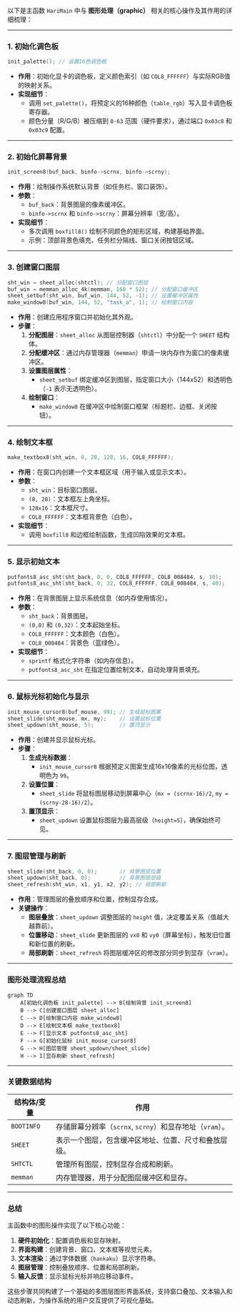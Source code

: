 以下是主函数 `HariMain` 中与 **图形处理（graphic）** 相关的核心操作及其作用的详细梳理：

---

### **1. 初始化调色板**
```c
init_palette(); // 设置16色调色板
```
- **作用**：初始化显卡的调色板，定义颜色索引（如 `COL8_FFFFFF`）与实际RGB值的映射关系。
- **实现细节**：
  - 调用 `set_palette()`，将预定义的16种颜色（`table_rgb`）写入显卡调色板寄存器。
  - 颜色分量（R/G/B）被压缩到 `0-63` 范围（硬件要求），通过端口 `0x03c8` 和 `0x03c9` 配置。

---

### **2. 初始化屏幕背景**
```c
init_screen8(buf_back, binfo->scrnx, binfo->scrny);
```
- **作用**：绘制操作系统默认背景（如任务栏、窗口装饰）。
- **参数**：
  - `buf_back`：背景图层的像素缓冲区。
  - `binfo->scrnx` 和 `binfo->scrny`：屏幕分辨率（宽/高）。
- **实现细节**：
  - 多次调用 `boxfill8()` 绘制不同颜色的矩形区域，构建基础界面。
  - 示例：顶部背景色填充、任务栏分隔线、窗口关闭按钮区域。

---

### **3. 创建窗口图层**
```c
sht_win = sheet_alloc(shtctl); // 分配窗口图层
buf_win = memman_alloc_4k(memman, 160 * 52); // 分配窗口缓冲区
sheet_setbuf(sht_win, buf_win, 144, 52, -1); // 设置缓冲区属性
make_window8(buf_win, 144, 52, "task_a", 1); // 绘制窗口内容
```
- **作用**：创建应用程序窗口并初始化其外观。
- **步骤**：
  1. **分配图层**：`sheet_alloc` 从图层控制器（`shtctl`）中分配一个 `SHEET` 结构体。
  2. **分配缓冲区**：通过内存管理器（`memman`）申请一块内存作为窗口的像素缓冲区。
  3. **设置图层属性**：
     - `sheet_setbuf` 绑定缓冲区到图层，指定窗口大小（144x52）和透明色（`-1` 表示无透明色）。
  4. **绘制窗口**：
     - `make_window8` 在缓冲区中绘制窗口框架（标题栏、边框、关闭按钮）。

---

### **4. 绘制文本框**
```c
make_textbox8(sht_win, 8, 28, 128, 16, COL8_FFFFFF);
```
- **作用**：在窗口内创建一个文本框区域（用于输入或显示文本）。
- **参数**：
  - `sht_win`：目标窗口图层。
  - `(8, 28)`：文本框左上角坐标。
  - `128x16`：文本框尺寸。
  - `COL8_FFFFFF`：文本框背景色（白色）。
- **实现细节**：
  - 调用 `boxfill8` 和边框绘制函数，生成凹陷效果的文本框。

---

### **5. 显示初始文本**
```c
putfonts8_asc_sht(sht_back, 0, 0, COL8_FFFFFF, COL8_008484, s, 10);
putfonts8_asc_sht(sht_back, 0, 32, COL8_FFFFFF, COL8_008484, s, 40);
```
- **作用**：在背景图层上显示系统信息（如内存使用情况）。
- **参数**：
  - `sht_back`：背景图层。
  - `(0,0)` 和 `(0,32)`：文本起始坐标。
  - `COL8_FFFFFF`：文本颜色（白色）。
  - `COL8_008484`：背景色（蓝绿色）。
- **实现细节**：
  - `sprintf` 格式化字符串（如内存信息）。
  - `putfonts8_asc_sht` 在指定位置绘制文本，自动处理背景填充。

---

### **6. 鼠标光标初始化与显示**
```c
init_mouse_cursor8(buf_mouse, 99); // 生成鼠标图案
sheet_slide(sht_mouse, mx, my);    // 设置鼠标位置
sheet_updown(sht_mouse, 5);        // 置顶显示
```
- **作用**：创建并显示鼠标光标。
- **步骤**：
  1. **生成光标数据**：
     - `init_mouse_cursor8` 根据预定义图案生成16x16像素的光标位图，透明色为 `99`。
  2. **设置位置**：
     - `sheet_slide` 将鼠标图层移动到屏幕中心（`mx = (scrnx-16)/2`, `my = (scrny-28-16)/2`）。
  3. **置顶显示**：
     - `sheet_updown` 设置鼠标图层为最高层级（`height=5`），确保始终可见。

---

### **7. 图层管理与刷新**
```c
sheet_slide(sht_back, 0, 0);       // 背景图层位置
sheet_updown(sht_back, 0);         // 背景图层层级
sheet_refresh(sht_win, x1, y1, x2, y2); // 局部刷新
```
- **作用**：管理图层的叠放顺序和位置，控制显存合成。
- **关键操作**：
  - **图层叠放**：`sheet_updown` 调整图层的 `height` 值，决定覆盖关系（值越大越靠前）。
  - **位置移动**：`sheet_slide` 更新图层的 `vx0` 和 `vy0`（屏幕坐标），触发旧位置和新位置的刷新。
  - **局部刷新**：`sheet_refresh` 将图层缓冲区的修改部分同步到显存（`vram`）。

---

### **图形处理流程总结**
```mermaid
graph TD
    A[初始化调色板 init_palette] --> B[绘制背景 init_screen8]
    B --> C[创建窗口图层 sheet_alloc]
    C --> D[绘制窗口内容 make_window8]
    D --> E[绘制文本框 make_textbox8]
    E --> F[显示文本 putfonts8_asc_sht]
    F --> G[初始化鼠标 init_mouse_cursor8]
    G --> H[图层管理 sheet_updown/sheet_slide]
    H --> I[显存刷新 sheet_refresh]
```

---

### **关键数据结构**
| 结构体/变量 | 作用                                                     |
| ----------- | -------------------------------------------------------- |
| `BOOTINFO`  | 存储屏幕分辨率（`scrnx`, `scrny`）和显存地址（`vram`）。 |
| `SHEET`     | 表示一个图层，包含缓冲区地址、位置、尺寸和叠放层级。     |
| `SHTCTL`    | 管理所有图层，控制显存合成和刷新。                       |
| `memman`    | 内存管理器，用于分配图层缓冲区和显存。                   |

---

### **总结**
主函数中的图形操作实现了以下核心功能：
1. **硬件初始化**：配置调色板和显存映射。
2. **界面构建**：创建背景、窗口、文本框等视觉元素。
3. **文本渲染**：通过字体数据（`hankaku`）显示字符串。
4. **图层管理**：控制叠放顺序、位置和局部刷新。
5. **输入反馈**：显示鼠标光标并响应移动事件。

这些步骤共同构建了一个基础的多图层图形界面系统，支持窗口叠加、文本输入和动态刷新，为操作系统的用户交互提供了可视化基础。